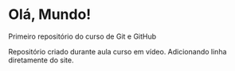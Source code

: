 # Olá, Mundo!
 Primeiro repositório do curso de Git e GitHub

 Repositório criado durante aula curso em vídeo.
 Adicionando linha diretamente do site.
